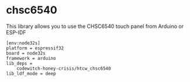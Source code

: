 # chsc6540

This library allows you to use the CHSC6540 touch panel from Arduino or ESP-IDF

```
[env:node32s]
platform = espressif32
board = node32s
framework = arduino
lib_deps = 
	codewitch-honey-crisis/htcw_chsc6540
lib_ldf_mode = deep
```